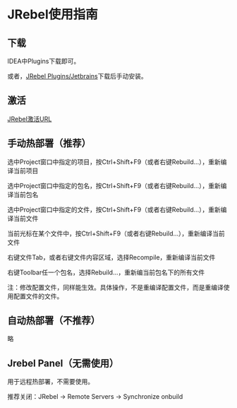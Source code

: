 # JRebel使用指南

## 下载

IDEA中Plugins下载即可。

或者，[JRebel Plugins/Jetbrains](https://plugins.jetbrains.com/plugin/?id=4441)下载后手动安装。

## 激活

[JRebel激活URL](http://jrebel.autoseasy.cn/jrebelServer/db293adf-2076-4917-bdd6-e32271419591)

## 手动热部署（推荐）

选中Project窗口中指定的项目，按Ctrl+Shift+F9（或者右键Rebuild...），重新编译当前项目

选中Project窗口中指定的包名，按Ctrl+Shift+F9（或者右键Rebuild...），重新编译当前包名

选中Project窗口中指定的文件，按Ctrl+Shift+F9（或者右键Rebuild...），重新编译当前文件

当前光标在某个文件中，按Ctrl+Shift+F9（或者右键Rebuild...），重新编译当前文件

右键文件Tab，或者右键文件内容区域，选择Recompile，重新编译当前文件

右键Toolbar任一个包名，选择Rebuild...，重新编当前包名下的所有文件

注：修改配置文件，同样能生效。具体操作，不是重编译配置文件，而是重编译使用配置文件的文件。

## 自动热部署（不推荐）

略

## Jrebel Panel（无需使用）

用于远程热部署，不需要使用。

推荐关闭：JRebel -> Remote Servers -> Synchronize onbuild